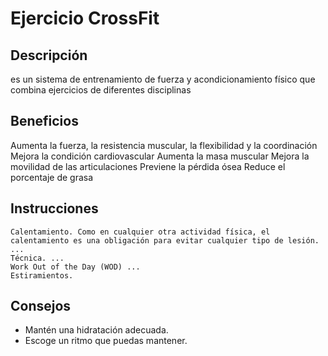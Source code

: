 # Ejercicio CrossFit
## Descripción
es un sistema de entrenamiento de fuerza y acondicionamiento físico que combina ejercicios de diferentes disciplinas
## Beneficios
Aumenta la fuerza, la resistencia muscular, la flexibilidad y la coordinación
Mejora la condición cardiovascular
Aumenta la masa muscular
Mejora la movilidad de las articulaciones
Previene la pérdida ósea
Reduce el porcentaje de grasa
## Instrucciones
    Calentamiento. Como en cualquier otra actividad física, el calentamiento es una obligación para evitar cualquier tipo de lesión. ...
    Técnica. ...
    Work Out of the Day (WOD) ...
    Estiramientos.
## Consejos
- Mantén una hidratación adecuada.
- Escoge un ritmo que puedas mantener.